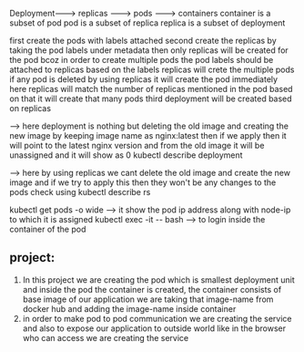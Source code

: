 Deployment---> replicas ---> pods ---> containers
container is a subset of pod
pod is a subset of replica
replica is a subset of deployment

first create the pods with labels attached
second create the replicas by taking the pod labels under metadata then only replicas will be created for the pod bcoz in order to create multiple pods the pod labels should be attached to replicas based on the labels replicas will crete the multiple pods
if any pod is deleted by using replicas it will create the pod immediately here replicas will match the number of replicas mentioned in the pod based on that it will create that many pods
third deployment will be created based on replicas

--> here deployment is nothing but deleting the old image and creating the new image by keeping image name as nginx:latest then if we apply then it will point to the latest nginx version and from the old image it will be unassigned and it will show as 0
kubectl describe deployment <deployment-name>

--> here by using replicas we cant delete the old image and create the new image and if we try to apply this then they won't be any changes to the pods
check using kubectl describe rs <replica-name>

kubectl get pods -o wide --> it show the pod ip address along with node-ip to which it is assigned
kubectl exec -it <pod-name> -- bash --> to login inside the container of the pod

## project:
1. In this project we are creating the pod which is smallest deployment unit and inside the pod the container is created, the container consists of base image of our application we are taking that image-name from docker hub and adding the image-name inside container
2. in order to make pod to pod communication we are creating the service and also to expose our application to outside world like in the browser who can access we are creating the service 